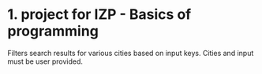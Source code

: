 # 1. project for IZP - Basics of programming

Filters search results for various cities based on input keys. Cities and input must be user provided.
